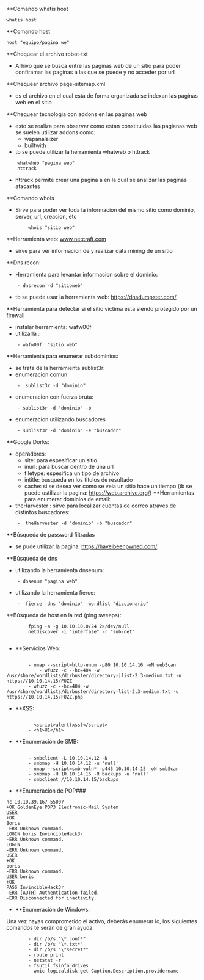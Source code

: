 
**Comando whatis host
```
whatis host
```

**Comando host
```
host "equipo/pagina we"
```

**Chequear el archivo robot-txt
 - Arhivo que se busca entre las paginas web de un sitio para poder confiramar las paginas  a las que se puede y no acceder por url
 
**Chequear archivo page-sitemap.xml 
* es el archivo en el cual esta de forma organizada se indexan las paginas web en el sitio

**Chequear tecnologia con addons en las paginas web
- esto se realiza para observar como estan constituidas las pagianas web se suelen utilizar addons como:
	- wapanalaizer
	- builtwith
- tb se puede utilizar la herramienta whatweb o httrack
```
	whatwheb "pagina web"
	httrack
```

-  httrack permite crear una pagina a en la cual se analizar las paginas atacantes

**Comando whois
- Sirve para poder ver toda la informacion del mismo sitio como  dominio, server, url, creacion, etc
```
		whois "sitio web"
```

**Herramienta web: www.netcraft.com
- sirve para ver informacion de y realizar data mining de un sitio

**Dns recon:
- Herramienta para levantar informacion sobre el dominio:
```
	- dnsrecon -d "sitioweb"
```
- tb se puede usar la herramienta web: https://dnsdumpster.com/

**Herramienta para detectar si el sitio victima esta siendo protegido por un firewall
- instalar herramienta: wafw00f
- utilizarla :
```
	- wafw00f  "sitio web"
```

**Herramienta para enumerar subdominios:
- se trata de la herramienta sublist3r:
-  enumeracion comun
```
	-  sublist3r -d "dominio"
```
- enumeracion con fuerza bruta:
```
	- sublist3r -d "dominio" -b
```
- enumeracion utilizando buscadores
```
	- sublist3r -d "dominio" -e "buscador"
```

**Google Dorks:
- operadores:
	- site: para espesificar un sitio
	- inurl: para buscar dentro de una url
	- filetype: espesifica un tipo de archivo
	- intitle: busqueda en los titulos de resultado
	- cache: si se desea ver como se veia un sitio hace un tiempo (tb se puede ustilizar la pagina: https://web.archive.org/)
**Herramientas para enumerar dominios de email:
-  theHarvester : sirve para localizar cuentas de correo atraves de distintos buscadores:
```
	-  theHarvester -d "dominio" -b "buscador"
```

**Búsqueda  de password filtradas
- se pude utilizar la pagina: https://haveibeenpwned.com/

**Búsqueda de dns 
- utilizando la herramienta dnsenum: 
```
	- dnsenum "pagina web"
```
- utilizando la herramienta fierce:
```
	-  fierce -dns "dominio" -wordlist "diccionario"
```

**Búsqueda de host en la red  (ping sweeps):
```
		fping -a -g 10.10.10.0/24 2>/dev/null
		netdiscover -i "interfase" -r "sub-net"
		
```

- **Servicios Web:
```

		- nmap --script=http-enum -p80 10.10.14.16 -oN webScan
			- wfuzz -c --hc=404 -w /usr/share/wordlists/dirbuster/directory-|list-2.3-medium.txt -u https://10.10.14.15/FUZZ
		- wfuzz -c --hc=404 -w /usr/share/wordlists/dirbuster/directory-list-2.3-medium.txt -u https://10.10.14.15/FUZZ.php

```
- **XSS:
```

		- <script>alert(xss)</script>
		- <h1>H1</h1>
```


- **Enumeración de SMB:
```

		- smbclient -L 10.10.14.12 -N
		- smbmap -H 10.10.14.12 -u 'null'
		- nmap --script=smb-vuln* -p445 10.10.14.15 -oN smbScan
		- smbmap -H 10.10.14.15 -R backups -u 'null' 
		- smbclient //10.10.14.15/backups

```

- **Enumeración de POP###
```
nc 10.10.39.167 55007
+OK GoldenEye POP3 Electronic-Mail System
USER
+OK
Boris
-ERR Unknown command.
LOGIN boris InvincibleHack3r
-ERR Unknown command.
LOGIN   
-ERR Unknown command.
USER
+OK
boris
-ERR Unknown command.
USER boris
+OK
PASS InvincibleHack3r
-ERR [AUTH] Authentication failed.
-ERR Disconnected for inactivity.
```

- **Enumeración de Windows:

Una vez hayas comprometido el activo, deberás enumerar lo, los siguientes comandos te serán de gran ayuda:
```
		- dir /b/s "\*.conf*"
		- dir /b/s "\*.txt*"
		- dir /b/s "\*secret*"
		- route print
		- netstat -r
		- fsutil fsinfo drives
		- wmic logicaldisk get Caption,Description,providername

```